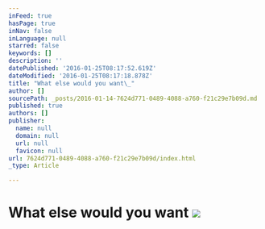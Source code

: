 ```yaml
---
inFeed: true
hasPage: true
inNav: false
inLanguage: null
starred: false
keywords: []
description: ''
datePublished: '2016-01-25T08:17:52.619Z'
dateModified: '2016-01-25T08:17:18.878Z'
title: "What else would you want\_"
author: []
sourcePath: _posts/2016-01-14-7624d771-0489-4088-a760-f21c29e7b09d.md
published: true
authors: []
publisher:
  name: null
  domain: null
  url: null
  favicon: null
url: 7624d771-0489-4088-a760-f21c29e7b09d/index.html
_type: Article

---
```

# What else would you want ![](https://the-grid-user-content.s3-us-west-2.amazonaws.com/3cbd2d83-5a45-466e-b884-df988b450350.jpg)